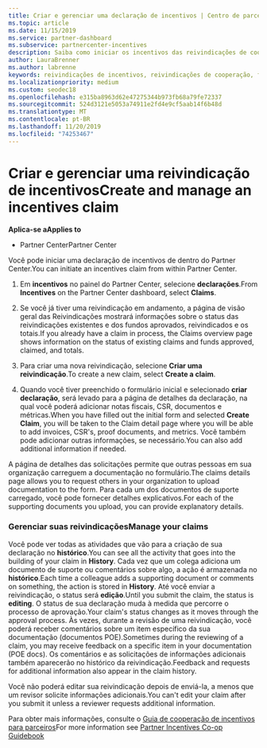 ```yaml
---
title: Criar e gerenciar uma declaração de incentivos | Centro de parceiros
ms.topic: article
ms.date: 11/15/2019
ms.service: partner-dashboard
ms.subservice: partnercenter-incentives
description: Saiba como iniciar os incentivos das reivindicações de cooperação do Partner Center. Você pode ver todas as atividades da sua reivindicação no Histórico.
author: LauraBrenner
ms.author: labrenne
keywords: reivindicações de incentivos, reivindicações de cooperação, fundos de cooperação
ms.localizationpriority: medium
ms.custom: seodec18
ms.openlocfilehash: e315ba8963d62e47275344b973fb68a79fe72337
ms.sourcegitcommit: 524d3121e5053a74911e2fd4e9cf5aab14f6b48d
ms.translationtype: MT
ms.contentlocale: pt-BR
ms.lasthandoff: 11/20/2019
ms.locfileid: "74253467"
---
```

# <a name="create-and-manage-an-incentives-claim"></a><span data-ttu-id="542cd-105">Criar e gerenciar uma reivindicação de incentivos</span><span class="sxs-lookup"><span data-stu-id="542cd-105">Create and manage an incentives claim</span></span>

<span data-ttu-id="542cd-106">**Aplica-se a**</span><span class="sxs-lookup"><span data-stu-id="542cd-106">**Applies to**</span></span>
- <span data-ttu-id="542cd-107">Partner Center</span><span class="sxs-lookup"><span data-stu-id="542cd-107">Partner Center</span></span>

<span data-ttu-id="542cd-108">Você pode iniciar uma declaração de incentivos de dentro do Partner Center.</span><span class="sxs-lookup"><span data-stu-id="542cd-108">You can initiate an incentives claim from within Partner Center.</span></span> 

1. <span data-ttu-id="542cd-109">Em **incentivos** no painel do Partner Center, selecione **declarações**.</span><span class="sxs-lookup"><span data-stu-id="542cd-109">From **Incentives** on the Partner Center dashboard, select **Claims**.</span></span>

2.  <span data-ttu-id="542cd-110">Se você já tiver uma reivindicação em andamento, a página de visão geral das Reivindicações mostrará informações sobre o status das reivindicações existentes e dos fundos aprovados, reivindicados e os totais.</span><span class="sxs-lookup"><span data-stu-id="542cd-110">If you already have a claim in process, the Claims overview page shows information on the status of existing claims and funds approved, claimed, and totals.</span></span>

3.  <span data-ttu-id="542cd-111">Para criar uma nova reivindicação, selecione **Criar uma reivindicação**.</span><span class="sxs-lookup"><span data-stu-id="542cd-111">To create a new claim, select **Create a claim**.</span></span>

4.  <span data-ttu-id="542cd-112">Quando você tiver preenchido o formulário inicial e selecionado **criar declaração**, será levado para a página de detalhes da declaração, na qual você poderá adicionar notas fiscais, CSR, documentos e métricas.</span><span class="sxs-lookup"><span data-stu-id="542cd-112">When you have filled out the initial form and selected **Create Claim**, you will be taken to the Claim detail page where you will be able to add invoices, CSR's, proof documents, and metrics.</span></span> <span data-ttu-id="542cd-113">Você também pode adicionar outras informações, se necessário.</span><span class="sxs-lookup"><span data-stu-id="542cd-113">You can also add additional information if needed.</span></span>

<span data-ttu-id="542cd-114">A página de detalhes das solicitações permite que outras pessoas em sua organização carreguem a documentação no formulário.</span><span class="sxs-lookup"><span data-stu-id="542cd-114">The claims details page allows you to request others in your organization to upload documentation to the form.</span></span> <span data-ttu-id="542cd-115">Para cada um dos documentos de suporte carregado, você pode fornecer detalhes explicativos.</span><span class="sxs-lookup"><span data-stu-id="542cd-115">For each of the supporting documents you upload, you can provide explanatory details.</span></span> 

### <a name="manage-your-claims"></a><span data-ttu-id="542cd-116">Gerenciar suas reivindicações</span><span class="sxs-lookup"><span data-stu-id="542cd-116">Manage your claims</span></span>

<span data-ttu-id="542cd-117">Você pode ver todas as atividades que vão para a criação de sua declaração no **histórico**.</span><span class="sxs-lookup"><span data-stu-id="542cd-117">You can see all the activity that goes into the building of your claim in **History**.</span></span> <span data-ttu-id="542cd-118">Cada vez que um colega adiciona um documento de suporte ou comentários sobre algo, a ação é armazenada no **histórico**.</span><span class="sxs-lookup"><span data-stu-id="542cd-118">Each time a colleague adds a supporting document or comments on something, the action is stored in **History**.</span></span> <span data-ttu-id="542cd-119">Até você enviar a reivindicação, o status será **edição**.</span><span class="sxs-lookup"><span data-stu-id="542cd-119">Until you submit the claim, the status is **editing**.</span></span> <span data-ttu-id="542cd-120">O status de sua declaração muda à medida que percorre o processo de aprovação.</span><span class="sxs-lookup"><span data-stu-id="542cd-120">Your claim's status changes as it moves through the approval process.</span></span> <span data-ttu-id="542cd-121">Às vezes, durante a revisão de uma reivindicação, você poderá receber comentários sobre um item específico da sua documentação (documentos POE).</span><span class="sxs-lookup"><span data-stu-id="542cd-121">Sometimes during the reviewing of a claim, you may receive feedback on a specific item in your documentation (POE docs).</span></span> <span data-ttu-id="542cd-122">Os comentários e as solicitações de informações adicionais também aparecerão no histórico da reivindicação.</span><span class="sxs-lookup"><span data-stu-id="542cd-122">Feedback and requests for additional information also appear in the claim history.</span></span> 

<span data-ttu-id="542cd-123">Você não poderá editar sua reivindicação depois de enviá-la, a menos que um revisor solicite informações adicionais.</span><span class="sxs-lookup"><span data-stu-id="542cd-123">You can't edit your claim after you submit it unless a reviewer requests additional information.</span></span>

<span data-ttu-id="542cd-124">Para obter mais informações, consulte o [Guia de cooperação de incentivos para parceiros](https://assets.microsoft.com/coop-guidebook.pdf)</span><span class="sxs-lookup"><span data-stu-id="542cd-124">For more information see [Partner Incentives Co-op Guidebook](https://assets.microsoft.com/coop-guidebook.pdf)</span></span>
